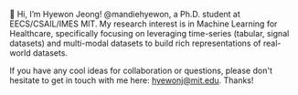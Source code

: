 👋 Hi, I’m Hyewon Jeong! @mandiehyewon, a Ph.D. student at EECS/CSAIL/IMES MIT. My research interest is in Machine Learning for Healthcare, specifically focusing on leveraging time-series (tabular, signal datasets) and multi-modal datasets to build rich representations of real-world datasets.

If you have any cool ideas for collaboration or questions, please don't hesitate to get in touch with me here: hyewonj@mit.edu. Thanks!
